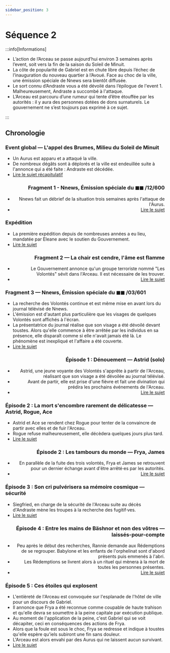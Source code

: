 ```yaml
---
sidebar_position: 3
---
```


# Séquence 2

:::info[Informations]

- L’action de l’Arceau se passe aujourd’hui environ 3 semaines après l’event, soit vers la fin de la saison du Soleil de Minuit.
- La côte de popularité de Gabriel est en chute libre depuis l’échec de l’inauguration du nouveau quartier à l’Avoué. Face au choc de la ville, une émission spéciale de Nnews sera bientôt diffusée.
- Le sort connu d’Andraste vous a été dévoilé dans l’épilogue de l'event 1. Malheureusement, Andraste a succombé à l'attaque.
- L’Arceau est parcouru d’une rumeur qui tente d’être étouffée par les autorités : il y aura des personnes dotées de dons surnaturels. Le gouvernement ne s’est toujours pas exprimé à ce sujet.

:::

## Chronologie

<Timeline horizontal>

<TimelineItem align='left'>

### Event global — L'appel des Brumes, Milieu du Soleil de Minuit

- Un Aurus est apparu et a attaqué la ville.
- De nombreux dégâts sont à déplorés et la ville est endeuillée suite à l'annonce qui a été faite : Andraste est décédée.
- [Lire le sujet récapitulatif](https://singularite.forumactif.com/t171-sequence-2-recapitulatif-l-appel-des-brumes)

</TimelineItem>

<TimelineItem align='right'>

### Fragment 1 - Nnews, Émission spéciale du ◼◼ /12/600

- Nnews fait un débrief de la situation trois semaines après l'attaque de l'Aurus.
- [Lire le sujet](https://singularite.forumactif.com/t191-sequence-2-fragment-1-emission-speciale-du-12-600)

</TimelineItem>

<TimelineItem align='left'>

### Expédition

- La première expédition depuis de nombreuses années a eu lieu, mandatée par Eleane avec le soutien du Gouvernement.
- [Lire le sujet](https://singularite.forumactif.com/t213-sequence-2-expedition-001-premiers-pas)

</TimelineItem>

<TimelineItem align='right'>

### Fragment 2 — La chair est cendre, l'âme est flamme

- Le Gouvernement annonce qu'un groupe terroriste nommé "Les Volontés" sévit dans l'Arceau. Il est nécessaire de les trouver.
- [Lire le sujet](https://singularite.forumactif.com/t239-sequence-2-fragment-2-la-chair-est-cendre-l-ame-est-flamme#1555)

</TimelineItem>

<TimelineItem align='left'>

### Fragment 3 — Nnews, Émission spéciale du ◼◼ /03/601

- La recherche des Volontés continue et est même mise en avant lors du journal télévisé de Nnews.
- L'émission est d'autant plus particulière que les visages de quelques Volontés sont affichés à l'écran.
- La présentatrice du journal réalise que son visage a été dévoilé devant toustes. Alors qu'elle commence à être arrêtée par les individus en sa présence, elle disparaît comme si elle n'avait jamais été là. Le phénomène est inexpliqué et l'affaire a été couverte.
- [Lire le sujet](https://singularite.forumactif.com/t240-sequence-2-fragment-3-emission-speciale-du-03-601)

</TimelineItem>

<TimelineItem align='right'>

### Épisode 1 : Dénouement — Astrid (solo)

- Astrid, une jeune voyante des Volontés s'apprête à partir de l'Arceau, réalisant que son visage a été dévoilée au journal télévisé.
- Avant de partir, elle est prise d'une fièvre et fait une divination qui prédira les prochains événements de l'Arceau.
- [Lire le sujet](https://singularite.forumactif.com/t243-sequence-2-episode-1-denouement-astrid-solo#1564)

</TimelineItem>

<TimelineItem align='left'>

### Épisode 2 : La mort s'encombre rarement de délicatesse — Astrid, Rogue, Ace

- Astrid et Ace se rendent chez Rogue pour tenter de la convaincre de partir avec elles et de fuir l'Arceau.
- Rogue refuse malheureusement, elle décèdera quelques jours plus tard.
- [Lire le sujet](https://singularite.forumactif.com/t244-sequence-2-episode-2-la-mort-s-encombre-rarement-de-delicatesse-astrid-rogue)

</TimelineItem>

<TimelineItem align='right'>

### Épisode 2 : Les tambours du monde — Frya, James

- En parallèle de la fuite des trois volontés, Frya et James se retrouvent pour un dernier échange avant d'être arrêté·es par les autorités.
- [Lire le sujet](https://singularite.forumactif.com/t247-sequence-2-episode-2-les-tambours-du-monde-frya-james)

</TimelineItem>

<TimelineItem align='left'>

### Épisode 3 : Son cri pulvérisera sa mémoire cosmique — sécurité

- Siegfried, en charge de la sécurité de l'Arceau suite au décès d'Andraste mène les troupes à la recherche des fugitif·ves.
- [Lire le sujet](https://singularite.forumactif.com/t245-sequence-2-episode-3-son-cri-pulverisera-sa-memoire-cosmique-securite#1566)

</TimelineItem>

<TimelineItem align='right'>

### Épisode 4 : Entre les mains de Bäshnor et non des vôtres — laissés-pour-compte

- Peu après le début des recherches, Rannie demande aux Rédemptions de se regrouper. Babylone et les enfants de l'orphelinat sont d'abord présents puis emmenés à l'abri.
- Les Rédemptions se livrent alors à un rituel qui mènera à la mort de toutes les personnes présentes.
- [Lire le sujet](https://singularite.forumactif.com/t246-sequence-2-episode-4-entre-les-mains-de-bashnor-et-non-des-votres-laisses-pour-compte#1567)

</TimelineItem>

<TimelineItem align='left'>

### Épisode 5 : Ces étoiles qui explosent

- L'entièreté de l'Arceau est convoquée sur l'esplanade de l'hôtel de ville pour un discours de Gabriel.
- Il annonce que Frya a été reconnue comme coupable de haute trahison et qu'elle devra se soumettre à la peine capitale par exécution publique.
- Au moment de l'application de la peine, c'est Gabriel qui se voit décapiter, ceci en conséquences des actions de Frya.
- Alors que la foule est sous le choc, Frya se redresse et indique à toustes qu'elle espère qu'iels subiront une fin sans douleur.
- L'Arceau est alors envahi par des Aurus qui ne laissent aucun survivant.
- [Lire le sujet](https://singularite.forumactif.com/t250-sequence-2-episode-5-ces-etoiles-qui-explosent#1590)

</TimelineItem>

</Timeline>